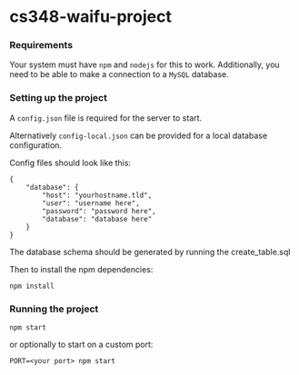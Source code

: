 # cs348-waifu-project

### Requirements

Your system must have `npm` and `nodejs` for this to work. Additionally, you need to be able to make a connection to a `MySQL` database.

### Setting up the project

A `config.json` file is required for the server to start.

Alternatively `config-local.json` can be provided for a local database configuration.

Config files should look like this:

    {
    	"database": {
    		"host": "yourhostname.tld",
    		"user": "username here",
    		"password": "password here",
    		"database": "database here"
    	}
    }

The database schema should be generated by running the create\_table.sql

Then to install the npm dependencies:

    npm install

### Running the project

	npm start

or optionally to start on a custom port:

	PORT=<your port> npm start
